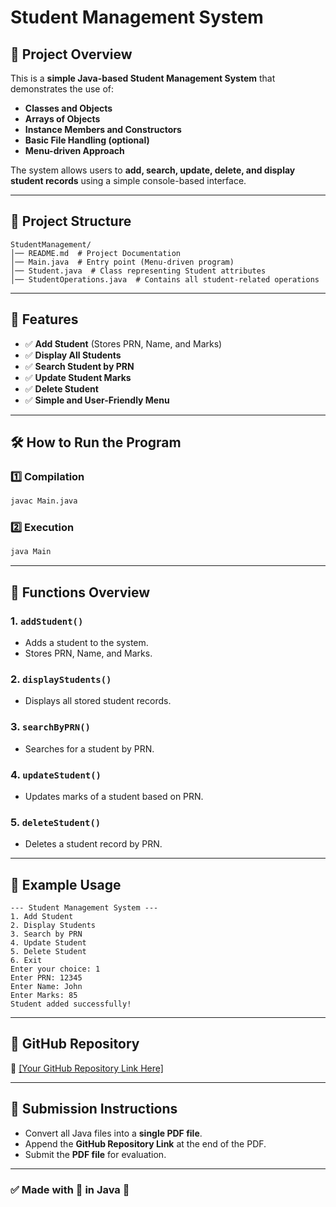 # Student Management System

## 📌 Project Overview
This is a **simple Java-based Student Management System** that demonstrates the use of:
- **Classes and Objects**
- **Arrays of Objects**
- **Instance Members and Constructors**
- **Basic File Handling (optional)**
- **Menu-driven Approach**

The system allows users to **add, search, update, delete, and display student records** using a simple console-based interface.

---

## 📂 Project Structure
```
StudentManagement/
│── README.md  # Project Documentation
│── Main.java  # Entry point (Menu-driven program)
│── Student.java  # Class representing Student attributes
│── StudentOperations.java  # Contains all student-related operations
```

---

## 🚀 Features
- ✅ **Add Student** (Stores PRN, Name, and Marks)
- ✅ **Display All Students**
- ✅ **Search Student by PRN**
- ✅ **Update Student Marks**
- ✅ **Delete Student**
- ✅ **Simple and User-Friendly Menu**

---

## 🛠 How to Run the Program
### **1️⃣ Compilation**
```sh
javac Main.java
```
### **2️⃣ Execution**
```sh
java Main
```

---

## 📌 Functions Overview
### **1. `addStudent()`**
- Adds a student to the system.
- Stores PRN, Name, and Marks.

### **2. `displayStudents()`**
- Displays all stored student records.

### **3. `searchByPRN()`**
- Searches for a student by PRN.

### **4. `updateStudent()`**
- Updates marks of a student based on PRN.

### **5. `deleteStudent()`**
- Deletes a student record by PRN.

---

## 📌 Example Usage
```
--- Student Management System ---
1. Add Student
2. Display Students
3. Search by PRN
4. Update Student
5. Delete Student
6. Exit
Enter your choice: 1
Enter PRN: 12345
Enter Name: John
Enter Marks: 85
Student added successfully!
```

---

## 📎 GitHub Repository
🔗 [[Your GitHub Repository Link Here]](https://github.com/pulkit100804/Java_Assignment_3)

---

## 📜 Submission Instructions
- Convert all Java files into a **single PDF file**.
- Append the **GitHub Repository Link** at the end of the PDF.
- Submit the **PDF file** for evaluation.

---

### ✅ Made with 💙 in Java 🚀

